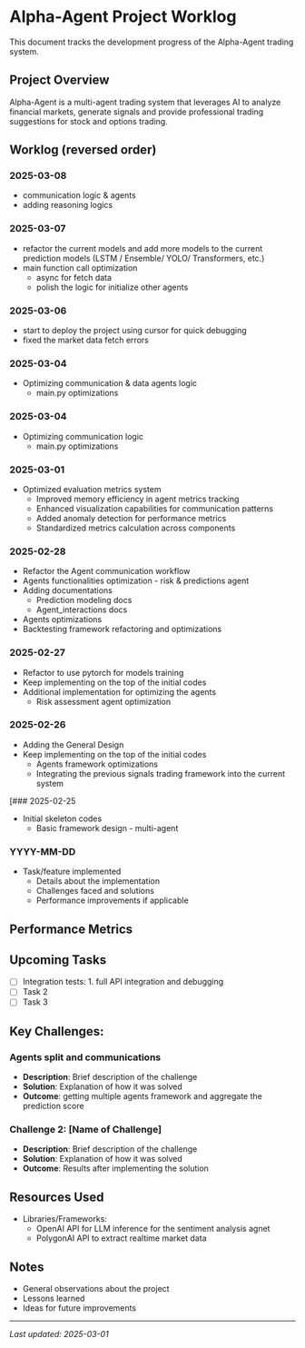 # Alpha-Agent Project Worklog

This document tracks the development progress of the Alpha-Agent trading system.

## Project Overview

Alpha-Agent is a multi-agent trading system that leverages AI to analyze financial markets, generate signals and provide professional trading suggestions for stock and options trading.

## Worklog (reversed order)
### 2025-03-08
- communication logic & agents
- adding reasoning logics

### 2025-03-07
- refactor the current models and add more models to the current prediction models (LSTM / Ensemble/ YOLO/ Transformers, etc.)
- main function call optimization
  - async for fetch data
  - polish the logic for initialize other agents

### 2025-03-06
- start to deploy the project using cursor for quick debugging
- fixed the market data fetch errors

### 2025-03-04
- Optimizing communication & data agents logic
  - main.py optimizations

### 2025-03-04
- Optimizing communication logic
  - main.py optimizations

### 2025-03-01
- Optimized evaluation metrics system
  - Improved memory efficiency in agent metrics tracking
  - Enhanced visualization capabilities for communication patterns
  - Added anomaly detection for performance metrics
  - Standardized metrics calculation across components

### 2025-02-28
- Refactor the Agent communication workflow
- Agents functionalities optimization - risk & predictions agent
- Adding documentations
  - Prediction modeling docs
  - Agent_interactions docs
- Agents optimizations
- Backtesting framework refactoring and optimizations

### 2025-02-27
- Refactor to use pytorch for models training
- Keep implementing on the top of the initial codes
- Additional implementation for optimizing the agents
  - Risk assessment agent optimization

### 2025-02-26
- Adding the General Design
- Keep implementing on the top of the initial codes
  - Agents framework optimizations
  - Integrating the previous signals trading framework into the current system

[### 2025-02-25
- Initial skeleton codes
  - Basic framework design - multi-agent


### YYYY-MM-DD

- Task/feature implemented
  - Details about the implementation
  - Challenges faced and solutions
  - Performance improvements if applicable



## Performance Metrics


## Upcoming Tasks

- [ ] Integration tests: 1. full API integration and debugging
- [ ] Task 2
- [ ] Task 3

## Key Challenges:

### Agents split and communications

- **Description**: Brief description of the challenge
- **Solution**: Explanation of how it was solved
- **Outcome**: getting multiple agents framework and aggregate the prediction score

### Challenge 2: [Name of Challenge]

- **Description**: Brief description of the challenge
- **Solution**: Explanation of how it was solved
- **Outcome**: Results after implementing the solution

## Resources Used

- Libraries/Frameworks:
  - OpenAI API for LLM inference for the sentiment analysis agnet
  - PolygonAI API to extract realtime market data

## Notes

- General observations about the project
- Lessons learned
- Ideas for future improvements

---

*Last updated: 2025-03-01*